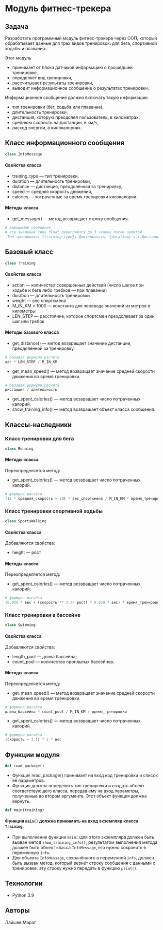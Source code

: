 # Модуль фитнес-трекера

## Задача
Разработать программный модуль фитнес-трекера через ООП, который обрабатывает данные для трех видов тренировок: 
для бега, спортивной ходьбы и плавания.

Этот модуль
- принимает от блока датчиков информацию о прошедшей тренировке,
- определяет вид тренировки,
- рассчитывает результаты тренировки,
- выводит информационное сообщение о результатах тренировки.

Информационное сообщение должно включать такую информацию:
- тип тренировки (бег, ходьба или плавание),
- длительность тренировки,
- дистанция, которую преодолел пользователь, в километрах,
- среднюю скорость на дистанции, в км/ч,
- расход энергии, в килокалориях.

## Класс информационного сообщения
```python
class InfoMessage
```
#### Свойства класса
- training_type — тип тренировки,
- duration — длительность тренировки,
- distance — дистанция, преодолённая за тренировку,
- speed — средняя скорость движения,
- calories — потраченные за время тренировки килокалории.


#### Методы класса

- get_message() — метод возвращает строку сообщения.
```python
# выводимое сообщение
# все значения типа float округляются до 3 знаков после запятой
'Тип тренировки: {training_type}; Длительность: {duration} ч.; Дистанция: {distance} км; Ср. скорость: {speed} км/ч; Потрачено ккал: {calories}'.
```


## Базовый класс
```python
class Training
```
#### Свойства класса

- action — количество совершённых действий (число шагов при ходьбе и беге либо гребков — при плавании)
- duration — длительность тренировки
- weight — вес спортсмена
- M_IN_KM = 1000 — константа для перевода значений из метров в километры
- LEN_STEP — расстояние, которое спортсмен преодолевает за один шаг или гребок

#### Методы базового класса
- get_distance() — метод возвращает значение дистанции, преодолённой за тренировку.
```python
# базовая формула расчёта
шаг * LEN_STEP / M_IN_KM
```
- get_mean_speed() — метод возвращает значение средней скорости движения во время тренировки.
```python
# базовая формула расчёта
дистанция / длительность
```
- get_spent_calories() — метод возвращает число потраченных калорий.
- show_training_info() — метод возвращает объект класса сообщения.

## Классы-наследники
### Класс тренировки для бега
```python
class Running
```

#### Методы класса
Переопределяется метод:
- get_spent_calories() — метод возвращает число потраченных калорий.
```python
# формула расчёта
(18 * средняя_скорость – 20) * вес_спортсмена / M_IN_KM * время_тренировки_в_минутах
```
### Класс тренировки спортивной ходьбы
```python
class SportsWalking
```
#### Свойства класса
Добавляются свойства:
- height — рост

#### Методы класса
Переопределяется метод:
* get_spent_calories() — метод возвращает число потраченных калорий.
```python
# формула расчёта
(0.035 * вес + (скорость ** 2 // рост) * 0.029 * вес) * время_тренировки_в_минутах
```

### Класс тренировки в бассейне
```python
class Swimming
```
#### Свойства класса
Добавляются свойства:
- length_pool — длина бассейна;
- count_pool — количество проплытых бассейнов.

#### Методы класса
Переопределяется метод:
- get_mean_speed() — метод возвращает значение средней скорости движения во время тренировки.
```python
# формула расчёта
длина_бассейна * count_pool / M_IN_KM / время_тренировки
```
- get_spent_calories() — метод возвращает число потраченных калорий.
```python
# формула расчёта
(скорость + 1.1) * 2 * вес
```
## Функции модуля
```python
def read_package()
```
- Функция read_package() принимает на вход код тренировки и список её параметров.
- Функция должна определить тип тренировки и создать объект соответствующего класса,
передав ему на вход параметры, полученные во втором аргументе. Этот объект функция должна вернуть.

```python
def main(training)
```
#### Функция `main()` должна принимать на вход экземпляр класса `Training`.

- При выполнении функции `main()`для этого экземпляра должен быть вызван метод `show_training_info()`;
результатом выполнения метода должен быть объект класса `InfoMessage`, его нужно сохранить в переменную `info`.
- Для объекта `InfoMessage`, сохранённого в переменной `info`, должен быть вызван метод,
который вернёт строку сообщения с данными о тренировке; эту строку нужно передать в функцию `print()`.

## Технологии
- Python 3.9
## Авторы
Лайшев Марат
